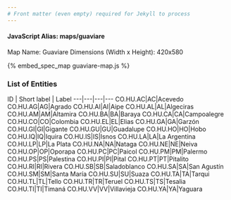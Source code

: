 ```yaml
---
# Front matter (even empty) required for Jekyll to process
---
```


#### JavaScript Alias: maps/guaviare

Map Name: Guaviare
Dimensions (Width x Height): 420x580



{% embed_spec_map guaviare-map.js %}

### List of Entities

ID | Short label | Label
---|---|---|---
CO.HU.AC|AC|Acevedo
CO.HU.AG|AG|Agrado
CO.HU.AI|AI|Aipe
CO.HU.AL|AL|Algeciras
CO.HU.AM|AM|Altamira
CO.HU.BA|BA|Baraya
CO.HU.CA|CA|Campoalegre
CO.HU.CO|CO|Colombia
CO.HU.EL|EL|Elias
CO.HU.GA|GA|Garzón
CO.HU.GI|GI|Gigante
CO.HU.GU|GU|Guadalupe
CO.HU.HO|HO|Hobo
CO.HU.IQ|IQ|Iquira
CO.HU.IS|IS|Isnos
CO.HU.LA|LA|La Argentina
CO.HU.LP|LP|La Plata
CO.HU.NA|NA|Nataga
CO.HU.NE|NE|Neiva
CO.HU.OP|OP|Oporapa
CO.HU.PC|PC|Paicol
CO.HU.PM|PM|Palermo
CO.HU.PS|PS|Palestina
CO.HU.PI|PI|Pital
CO.HU.PT|PT|Pitalito
CO.HU.RI|RI|Rivera
CO.HU.SB|SB|Saladoblanco
CO.HU.SA|SA|San Agustín
CO.HU.SM|SM|Santa María
CO.HU.SU|SU|Suaza
CO.HU.TA|TA|Tarqui
CO.HU.TL|TL|Tello
CO.HU.TR|TR|Teruel
CO.HU.TS|TS|Tesalia
CO.HU.TI|TI|Timaná
CO.HU.VV|VV|Villavieja
CO.HU.YA|YA|Yaguara